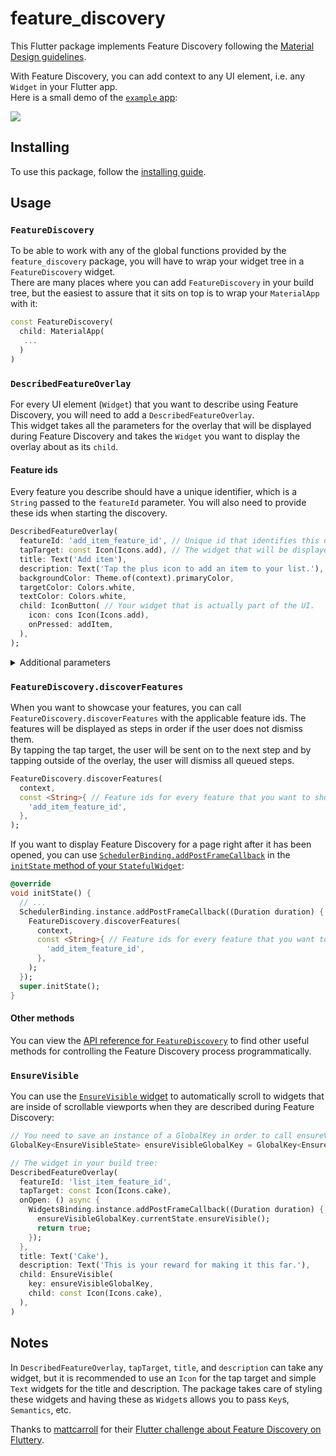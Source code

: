 # feature_discovery

This Flutter package implements Feature Discovery following the [Material Design guidelines](https://material.io/archive/guidelines/growth-communications/feature-discovery.html).  

With Feature Discovery, you can add context to any UI element, i.e. any `Widget` in your Flutter app.  
Here is a small demo of the [`example` app](https://pub.dev/packages/feature_discovery#-example-tab-):

[![](https://media.giphy.com/media/TJlOkURETOPiucHNRC/giphy.gif)](https://media.giphy.com/media/TJlOkURETOPiucHNRC/giphy.gif)

## Installing

To use this package, follow the [installing guide](https://pub.dev/packages/feature_discovery#-installing-tab-).

## Usage

### `FeatureDiscovery`

To be able to work with any of the global functions provided by the `feature_discovery` package, you will have to wrap your widget tree in a `FeatureDiscovery` widget.    
There are many places where you can add `FeatureDiscovery` in your build tree, but the easiest to assure that it sits on top is to wrap your `MaterialApp` with it:
```dart
const FeatureDiscovery(
  child: MaterialApp(
   ...
  )
)
```

### `DescribedFeatureOverlay`

For every UI element (`Widget`) that you want to describe using Feature Discovery, you will need to add a `DescribedFeatureOverlay`.  
This widget takes all the parameters for the overlay that will be displayed during Feature Discovery and takes the `Widget` you want to display the overlay about as its `child`.

#### Feature ids

Every feature you describe should have a unique identifier, which is a `String` passed to the `featureId` parameter. You will also need to provide these ids when starting the discovery.  

```dart
DescribedFeatureOverlay(
  featureId: 'add_item_feature_id', // Unique id that identifies this overlay.
  tapTarget: const Icon(Icons.add), // The widget that will be displayed as the tap target.
  title: Text('Add item'),
  description: Text('Tap the plus icon to add an item to your list.'),
  backgroundColor: Theme.of(context).primaryColor,
  targetColor: Colors.white,
  textColor: Colors.white,
  child: IconButton( // Your widget that is actually part of the UI.
    icon: cons Icon(Icons.add),
    onPressed: addItem,
  ),
);
```

<details>
<summary>Additional parameters</summary>

#### `contentLocation`

This is `ContentLocation.trivial` by default, however, the package cannot always determine the correct placement for the overlay. In those cases, you can provide either of these two:

 * `ContentLocation.below`: Text is displayed below the target.
  
 * `ContentLocation.above`: Text is displayed above the target.

#### `onComplete`

```dart
   onComplete: () async {
    // Executed when the tap target is tapped. The overlay will not close before
    // this function returns and after that, the next step will be opened.
    print('Target tapped.'); 
  },
```

#### `onDismiss`

```dart
  onDismiss: () async {
    // Called when the user taps outside of the overlay, trying to dismiss it.
    // You can prevent dismissal by returning `false`.
    print('Overlay dismissed.');
    return true;
  },
```

#### `onOpen`

```dart
  onOpen: () async {
    // This callback is called before the overlay is displayed.
    // If you return false, it will not be opened and the next step
    // will be attempted to open.
    print('The overlay is about to be displayed');
    return true;
  },
```

#### `enablePulsingAnimation`

This is set to `true` by default, but you can disable the pulsing animation about the tap target by setting this to `false`.

#### `allowShowingDuplicate`

If multiple `DescribedFeatureOverlay`s have the same `featureId`, they will interfere with each other during discovery and if you want to display multiple overlays at the same time, you will have to set `allowShowingDuplicate` to `true` for all of them.

#### `overflowMode`

This is `OverflowMode.ignore` by default, which will simply render the content you pass to `title` and `description`, even if it overflows the background area, i.e. the circle of the overlay. Alternatively, you can specify any of the following if you desire different behavior:

 * `OverflowMode.clipContent` will clip any content that is outside of the inner area (the background's circle).
 
 * `OverflowMode.extendBackground` will expand the background circle if necessary.
 
 * `OverflowMode.wrapBackground` will expand the background circle if necessary, but also shrink it if the content is smaller than the default background size. 

</details>

### `FeatureDiscovery.discoverFeatures`

When you want to showcase your features, you can call `FeatureDiscovery.discoverFeatures` with the applicable feature ids. The features will be displayed as steps in order if the user does not dismiss them.  
By tapping the tap target, the user will be sent on to the next step and by tapping outside of the overlay, the user will dismiss all queued steps.

```dart
FeatureDiscovery.discoverFeatures(
  context,
  const <String>{ // Feature ids for every feature that you want to showcase in order.
    'add_item_feature_id',
  },
);
```

If you want to display Feature Discovery for a page right after it has been opened, you can use [`SchedulerBinding.addPostFrameCallback`](https://api.flutter.dev/flutter/scheduler/SchedulerBinding/addPostFrameCallback.html) in the [`initState` method of your `StatefulWidget`](https://api.flutter.dev/flutter/widgets/State/initState.html):

```dart
@override
void initState() {
  // ...
  SchedulerBinding.instance.addPostFrameCallback((Duration duration) {
    FeatureDiscovery.discoverFeatures(
      context,
      const <String>{ // Feature ids for every feature that you want to showcase in order.
        'add_item_feature_id',
      },
    ); 
  });
  super.initState();
}
```

#### Other methods

You can view the [API reference for `FeatureDiscovery`](https://pub.dev/documentation/feature_discovery/latest/feature_discovery/FeatureDiscovery-class.html#static-methods) to find other useful methods for controlling the Feature Discovery process programmatically.


### `EnsureVisible`

You can use the [`EnsureVisible` widget](https://pub.dev/documentation/feature_discovery/latest/feature_discovery/EnsureVisible-class.html) to automatically scroll to widgets that are inside of scrollable viewports when they are described during Feature Discovery:

```dart
// You need to save an instance of a GlobalKey in order to call ensureVisible in onOpen.
GlobalKey<EnsureVisibleState> ensureVisibleGlobalKey = GlobalKey<EnsureVisibleState>();

// The widget in your build tree:
DescribedFeatureOverlay(
  featureId: 'list_item_feature_id',
  tapTarget: const Icon(Icons.cake),
  onOpen: () async {
    WidgetsBinding.instance.addPostFrameCallback((Duration duration) {
      ensureVisibleGlobalKey.currentState.ensureVisible();
      return true;
    });
  },
  title: Text('Cake'),
  description: Text('This is your reward for making it this far.'),
  child: EnsureVisible(
    key: ensureVisibleGlobalKey,
    child: const Icon(Icons.cake),
  ),
)
```

## Notes

In `DescribedFeatureOverlay`, `tapTarget`, `title`, and `description` can take any widget, but it is recommended to use an `Icon` for the tap target and simple `Text` widgets for the title and description. The package takes care of styling these widgets and having these as `Widget`s allows you to pass `Key`s, `Semantics`, etc. 

Thanks to [mattcarroll](https://medium.com/@mattcarroll) for their [Flutter challenge about Feature Discovery on Fluttery](https://youtu.be/Xm0ELlBtNWM).
